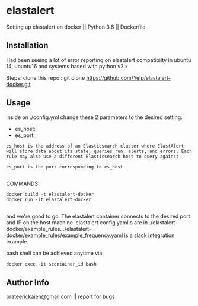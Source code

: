 # elastalert
Setting up elastalert on docker || Python 3.6 || Dockerfile

## Installation

Had been seeing a lot of error reporting on elastalert compatibilty in ubuntu 14, ubuntu16 and systems based with python v2.x 

Steps:
clone this repo : git clone https://github.com/Yelp/elastalert-docker.git

## Usage

inside on ./config.yml
change these 2 parameters to the desired setting.

- es_host:
- es_port:

```
es_host is the address of an Elasticsearch cluster where ElastAlert will store data about its state, queries run, alerts, and errors. Each rule may also use a different Elasticsearch host to query against.

es_port is the port corresponding to es_host.
```
##
COMMANDS:
```
docker build -t elastalert-docker 
docker run -it elastalert-docker
```
## 

and we're good to go. The elastalert container connects to the desired port and IP on the host machine.
elastalert config yaml's are in ./elastalert-docker/example_rules.
./elastalert-docker/example_rules/example_frequency.yaml is a slack integration example.

bash shell can be achieved anytime via:
``` 
docker exec -it $container_id bash
```

## Author Info 
prateerickaien@gmail.com || report for bugs


